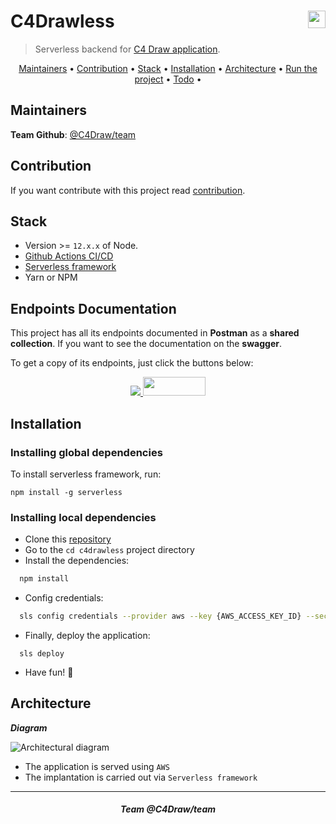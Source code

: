<h1 align="left">
  C4Drawless
  <img align="right" height="28px" src="https://avatars0.githubusercontent.com/u/44036562?s=200&v=4"/>
</h1>

> Serverless backend for [C4 Draw application](https://github.com/c4draw/c4drawing).

<p align="center">
  <a href="#maintainers">Maintainers</a> •
  <a href="#contribution">Contribution</a> •
  <a href="#stack">Stack</a> •
  <a href="#installation">Installation</a> •
  <a href="#architecture">Architecture</a> •
  <a href="#run-the-project">Run the project</a> •
  <!-- <a href="#tests">Tests</a> • -->
  <a href="#todo">Todo</a> •
</p>

## Maintainers

**Team Github**: [@C4Draw/team](https://github.com/orgs/c4draw/people)

## Contribution

If you want contribute with this project read [contribution](https://github.com/c4draw/c4drawless/blob/master/CONTRIBUTION.md).

## Stack

- Version >= `12.x.x` of Node.
- [Github Actions CI/CD](https://github.com/features/actions)
- [Serverless framework](https://www.serverless.com/)
- Yarn or NPM

## Endpoints Documentation

This project has all its endpoints documented in **Postman** as a **shared collection**. If you want to see the documentation on the **swagger**.

To get a copy of its endpoints, just click the buttons below:

<p align="center">
  <a href="https://app.getpostman.com/run-collection/8a8c9ec45e6171fb77aa">
    <img src="https://run.pstmn.io/button.svg">
  </a>
  <a href="https://app.swaggerhub.com/apis/thalees/c4-draw/1.0.0">
    <img width="100" height="30" src="https://miro.medium.com/max/1380/1*aKVg84SP5oPV9fwOnbl6yQ.png">
  </a>
</p>

## Installation

### Installing global dependencies

To install serverless framework, run:

```
npm install -g serverless
```

### Installing local dependencies

- Clone this [repository](https://github.com/thalees/c4drawless/)
- Go to the `cd c4drawless` project directory
- Install the dependencies:

```sh
  npm install
```

- Config credentials:

```sh
  sls config credentials --provider aws --key {AWS_ACCESS_KEY_ID} --secret {AWS_SECRET_ACCESS_KEY}
```

- Finally, deploy the application:

```
  sls deploy
```

- Have fun! :tada:

## Architecture

**_Diagram_**

![Architectural diagram](https://github.com/c4draw/c4drawless/blob/master/img/architecture.jpg)

- The application is served using `AWS`
- The implantation is carried out via `Serverless framework`

<!--

## Tests

To run lambdas tests, run the following command:

````sh
  sls invoke test
``` -->

---

<h5 align="center">
Team
<a src="https://github.com/orgs/c4draw/people">@C4Draw/team</a>

</h5>
